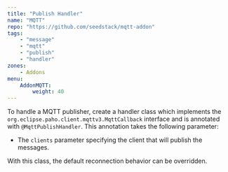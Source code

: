 ```yaml
---
title: "Publish Handler"
name: "MQTT"
repo: "https://github.com/seedstack/mqtt-addon"
tags:
    - "message"
    - "mqtt"
    - "publish"
    - "handler"
zones:
    - Addons
menu:
    AddonMQTT:
        weight: 40
---
```


To handle a MQTT publisher, create a handler class which implements the `org.eclipse.paho.client.mqttv3.MqttCallback` interface and is 
annotated with `@MqttPublishHandler`. This annotation takes the following parameter:

* The `clients` parameter specifying the client that will publish the messages.

With this class, the default reconnection behavior can be overridden.
 

 
 
